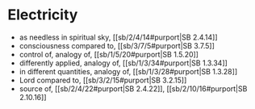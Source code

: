 # Electricity

* as needless in spiritual sky, [[sb/2/4/14#purport|SB 2.4.14]]
* consciousness compared to, [[sb/3/7/5#purport|SB 3.7.5]]
* control of, analogy of, [[sb/1/5/20#purport|SB 1.5.20]]
* differently applied, analogy of, [[sb/1/3/34#purport|SB 1.3.34]]
* in different quantities, analogy of, [[sb/1/3/28#purport|SB 1.3.28]]
* Lord compared to, [[sb/3/2/15#purport|SB 3.2.15]]
* source of, [[sb/2/4/22#purport|SB 2.4.22]], [[sb/2/10/16#purport|SB 2.10.16]]
